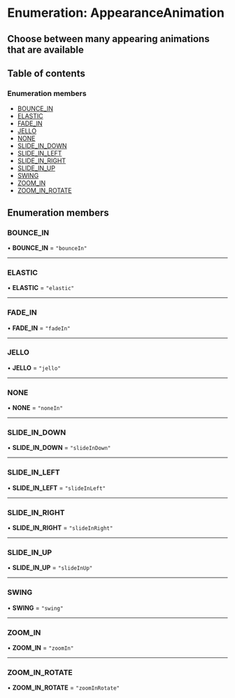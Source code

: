 # Enumeration: AppearanceAnimation

## Choose between many appearing animations that are available

## Table of contents

### Enumeration members

- [BOUNCE\_IN](../wiki/AppearanceAnimation#bounce_in)
- [ELASTIC](../wiki/AppearanceAnimation#elastic)
- [FADE\_IN](../wiki/AppearanceAnimation#fade_in)
- [JELLO](../wiki/AppearanceAnimation#jello)
- [NONE](../wiki/AppearanceAnimation#none)
- [SLIDE\_IN\_DOWN](../wiki/AppearanceAnimation#slide_in_down)
- [SLIDE\_IN\_LEFT](../wiki/AppearanceAnimation#slide_in_left)
- [SLIDE\_IN\_RIGHT](../wiki/AppearanceAnimation#slide_in_right)
- [SLIDE\_IN\_UP](../wiki/AppearanceAnimation#slide_in_up)
- [SWING](../wiki/AppearanceAnimation#swing)
- [ZOOM\_IN](../wiki/AppearanceAnimation#zoom_in)
- [ZOOM\_IN\_ROTATE](../wiki/AppearanceAnimation#zoom_in_rotate)

## Enumeration members

### BOUNCE\_IN

• **BOUNCE\_IN** = `"bounceIn"`

___

### ELASTIC

• **ELASTIC** = `"elastic"`

___

### FADE\_IN

• **FADE\_IN** = `"fadeIn"`

___

### JELLO

• **JELLO** = `"jello"`

___

### NONE

• **NONE** = `"noneIn"`

___

### SLIDE\_IN\_DOWN

• **SLIDE\_IN\_DOWN** = `"slideInDown"`

___

### SLIDE\_IN\_LEFT

• **SLIDE\_IN\_LEFT** = `"slideInLeft"`

___

### SLIDE\_IN\_RIGHT

• **SLIDE\_IN\_RIGHT** = `"slideInRight"`

___

### SLIDE\_IN\_UP

• **SLIDE\_IN\_UP** = `"slideInUp"`

___

### SWING

• **SWING** = `"swing"`

___

### ZOOM\_IN

• **ZOOM\_IN** = `"zoomIn"`

___

### ZOOM\_IN\_ROTATE

• **ZOOM\_IN\_ROTATE** = `"zoomInRotate"`
